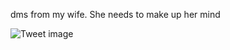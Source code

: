 dms from my wife. She needs to make up her mind


![Tweet image](/asset/crosspoast/Frre4b6aEAAtSFh.jpg)

